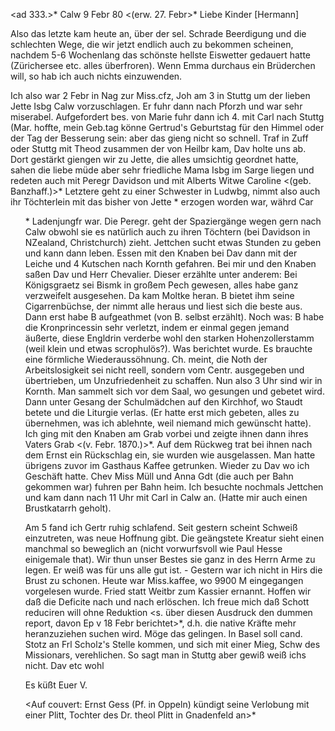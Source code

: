 <ad 333.>* Calw 9 Febr 80
 <(erw. 27. Febr>*
Liebe Kinder [Hermann]

Also das letzte kam heute an, über der sel. Schrade Beerdigung und die schlechten Wege, die wir jetzt endlich auch zu bekommen scheinen, nachdem 5-6 Wochenlang das schönste hellste Eiswetter gedauert hatte (Zürichersee etc. alles überfroren). Wenn Emma durchaus ein Brüderchen will, so hab ich auch nichts einzuwenden.

Ich also war 2 Febr in Nag zur Miss.cfz, Joh am 3 in Stuttg um der lieben Jette Isbg Calw vorzuschlagen. Er fuhr dann nach Pforzh und war sehr miserabel. Aufgefordert bes. von Marie fuhr dann ich 4. mit Carl nach Stuttg (Mar. hoffte, mein Geb.tag könne Gertrud's Geburtstag für den Himmel oder der Tag der Besserung sein: aber das gieng nicht so schnell. Traf in Zuff oder Stuttg mit Theod zusammen der von Heilbr kam, Dav holte uns ab. Dort gestärkt giengen wir zu Jette, die alles umsichtig geordnet hatte, sahen die liebe müde aber sehr friedliche Mama Isbg im Sarge liegen und redeten auch mit Peregr Davidson und mit Alberts Witwe Caroline <(geb. Banzhaff.)>* Letztere geht zu einer Schwester in Ludwbg, nimmt also auch ihr Töchterlein mit das bisher von Jette <Isenberg>* erzogen worden war, währd Car<ol>* Ladenjungfr war. Die Peregr. geht der Spaziergänge wegen gern nach Calw obwohl sie es natürlich auch zu ihren Töchtern (bei Davidson in NZealand, Christchurch) zieht. Jettchen sucht etwas Stunden zu geben und kann dann leben. Essen mit den Knaben bei Dav dann mit der Leiche und 4 Kutschen nach Kornth gefahren. Bei mir und den Knaben saßen Dav und Herr Chevalier. Dieser erzählte unter anderem: Bei Königsgraetz sei Bismk in großem Pech gewesen, alles habe ganz verzweifelt ausgesehen. Da kam Moltke heran. B bietet ihm seine Cigarrenbüchse, der nimmt alle heraus und liest sich die beste aus. Dann erst habe B aufgeathmet (von B. selbst erzählt). Noch was: B habe die Kronprincessin sehr verletzt, indem er einmal gegen jemand äußerte, diese Engldrin verderbe wohl den starken Hohenzollerstamm (weil klein und etwas scrophulös?). Was berichtet wurde. Es brauchte eine förmliche Wiederaussöhnung. Ch. meint, die Noth der Arbeitslosigkeit sei nicht reell, sondern vom Centr. ausgegeben und übertrieben, um Unzufriedenheit zu schaffen. Nun also 3 Uhr sind wir in Kornth. Man sammelt sich vor dem Saal, wo gesungen und gebetet wird. Dann unter Gesang der Schulmädchen auf den Kirchhof, wo Staudt betete und die Liturgie verlas. (Er hatte erst mich gebeten, alles zu übernehmen, was ich ablehnte, weil niemand mich gewünscht hatte). Ich ging mit den Knaben am Grab vorbei und zeigte ihnen dann ihres Vaters Grab <(v. Febr. 1870.)>*. Auf dem Rückweg trat bei ihnen nach dem Ernst ein Rückschlag ein, sie wurden wie ausgelassen. Man hatte übrigens zuvor im Gasthaus Kaffee getrunken. Wieder zu Dav wo ich Geschäft hatte. Chev Miss Müll und Anna Gdt (die auch per Bahn gekommen war) fuhren per Bahn heim. Ich besuchte nochmals Jettchen und kam dann nach 11 Uhr mit Carl in Calw an. (Hatte mir auch einen Brustkatarrh geholt).

Am 5 fand ich Gertr ruhig schlafend. Seit gestern scheint Schweiß einzutreten, was neue Hoffnung gibt. Die geängstete Kreatur sieht einen manchmal so beweglich an (nicht vorwurfsvoll wie Paul Hesse einigemale that). Wir thun unser Bestes sie ganz in des Herrn Arme zu legen. Er weiß was für uns alle gut ist. - Gestern war ich nicht in Hirs die Brust zu schonen. Heute war Miss.kaffee, wo 9900 M eingegangen vorgelesen wurde. Fried statt Weitbr zum Kassier ernannt. Hoffen wir daß die Deficite nach und nach erlöschen. Ich freue mich daß Schott reduciren will ohne Reduktion <s. über diesen Ausdruck den dummen report, davon Ep v 18 Febr berichtet>*, d.h. die native Kräfte mehr heranzuziehen suchen wird. Möge das gelingen. In Basel soll cand. Stotz an Frl Scholz's Stelle kommen, und sich mit einer Mieg, Schw des Missionars, verehlichen. So sagt man in Stuttg aber gewiß weiß ichs nicht. Dav etc wohl

 Es küßt Euer V.

<Auf couvert: Ernst Gess (Pf. in Oppeln) kündigt seine Verlobung mit einer Plitt, Tochter des Dr. theol Plitt in Gnadenfeld an>*
